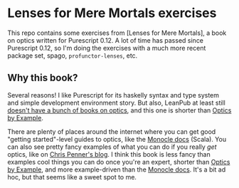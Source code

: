 Lenses for Mere Mortals exercises
=====

This repo contains some exercises from [Lenses for Mere Mortals], a book on
optics written for Purescript 0.12. A lot of time has passed since Purescript
0.12, so I'm doing the exercises with a much more recent package set, spago,
`profunctor-lenses`, etc.

Why this book?
-----

Several reasons! I like Purescript for its haskelly syntax and type system and
simple development environment story. But also, LeanPub at least still [doesn't
have a bunch of books on optics], and this one is shorter than [Optics by
Example].

There are plenty of places around the internet where you can get good "getting
started"-level guides to optics, like the [Monocle docs] (Scala). You can also
see pretty fancy examples of what you can do if you really _get_ optics, like on
[Chris Penner's blog]. I think
this book is less fancy than examples cool things you can do once you're an
expert, shorter than [Optics by Example], and more example-driven than the
[Monocle docs]. It's a bit ad hoc, but that seems like a sweet spot to me.

[doesn't have a bunch of books on optics]: https://leanpub.com/bookstore?search=lenses&type=all
[Monocle docs]: https://www.optics.dev/Monocle/docs/optics
[Optics by Example]: https://leanpub.com/optics-by-example
[Chris Penner's blog]: https://chrispenner.ca/posts/traversal-systems